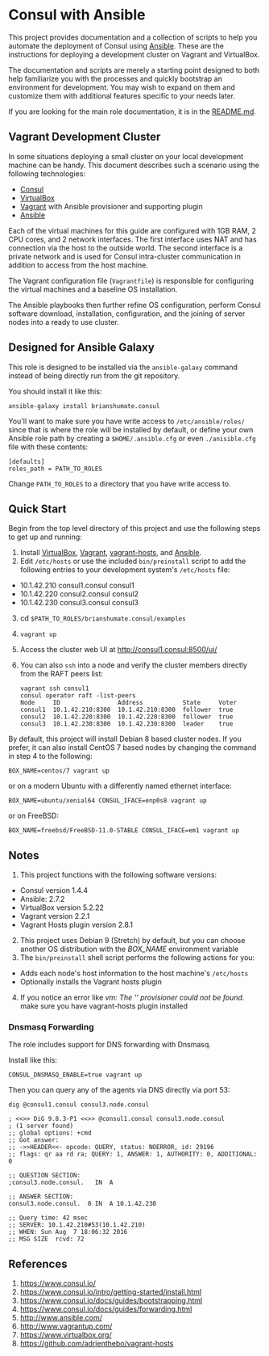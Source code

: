 # Consul with Ansible

This project provides documentation and a collection of scripts to help you automate the deployment of Consul using [Ansible](https://www.ansible.com/). These are the instructions for deploying a development cluster on Vagrant and VirtualBox.

The documentation and scripts are merely a starting point designed to both help familiarize you with the processes and quickly bootstrap an environment for development. You may wish to expand on them and customize them with additional features specific to your needs later.

If you are looking for the main role documentation, it is in the [README.md](https://github.com/brianshumate/ansible-consul/blob/master/README.md).

## Vagrant Development Cluster

In some situations deploying a small cluster on your local development machine can be handy. This document describes such a scenario using the following technologies:

* [Consul](https://consul.io)
* [VirtualBox](https://www.virtualbox.org/)
* [Vagrant](http://www.vagrantup.com/) with Ansible provisioner and
  supporting plugin
* [Ansible](https://www.ansible.com/)

Each of the virtual machines for this guide are configured with 1GB RAM, 2 CPU cores, and 2 network interfaces. The first interface uses NAT and has connection via the host to the outside world. The second interface is a private network and is used for Consul intra-cluster communication in addition to access from the host machine.

The Vagrant configuration file (`Vagrantfile`) is responsible for configuring the virtual machines and a baseline OS installation.

The Ansible playbooks then further refine OS configuration, perform Consul software download, installation, configuration, and the joining of server nodes into a ready to use cluster.

## Designed for Ansible Galaxy

This role is designed to be installed via the `ansible-galaxy` command instead of being directly run from the git repository.

You should install it like this:

```
ansible-galaxy install brianshumate.consul
```

You'll want to make sure you have write access to `/etc/ansible/roles/` since that is where the role will be installed by default, or define your own Ansible role path by creating a `$HOME/.ansible.cfg` or even `./anisible.cfg`
file with these contents:

```
[defaults]
roles_path = PATH_TO_ROLES
```

Change `PATH_TO_ROLES` to a directory that you have write access to.

## Quick Start

Begin from the top level directory of this project and use the following steps to get up and running:

1. Install [VirtualBox](https://www.virtualbox.org/wiki/Downloads), [Vagrant](http://downloads.vagrantup.com/), [vagrant-hosts](https://github.com/adrienthebo/vagrant-hosts), and [Ansible](http://docs.ansible.com/ansible/intro_installation.html).
2. Edit `/etc/hosts` or use the included `bin/preinstall` script to add
   the following entries to your development system's `/etc/hosts` file:
 * 10.1.42.210 consul1.consul consul1
 * 10.1.42.220 consul2.consul consul2
 * 10.1.42.230 consul3.consul consul3
3. cd `$PATH_TO_ROLES/brianshumate.consul/examples`
4. `vagrant up`
5. Access the cluster web UI at http://consul1.consul:8500/ui/
6. You can also `ssh` into a node and verify the cluster members directly
   from the RAFT peers list:

    ```
    vagrant ssh consul1
    consul operator raft -list-peers
    Node     ID                Address           State     Voter
    consul1  10.1.42.210:8300  10.1.42.210:8300  follower  true
    consul2  10.1.42.220:8300  10.1.42.220:8300  follower  true
    consul3  10.1.42.230:8300  10.1.42.230:8300  leader    true
    ```

By default, this project will install Debian 8 based cluster nodes. If you
prefer, it can also install CentOS 7 based nodes by changing the command
in step 4 to the following:

```
BOX_NAME=centos/7 vagrant up
```

or on a modern Ubuntu with a differently named ethernet interface:

```
BOX_NAME=ubuntu/xenial64 CONSUL_IFACE=enp0s8 vagrant up
```

or on FreeBSD:

```
BOX_NAME=freebsd/FreeBSD-11.0-STABLE CONSUL_IFACE=em1 vagrant up
```

## Notes

1. This project functions with the following software versions:
  * Consul version 1.4.4
  * Ansible: 2.7.2
  * VirtualBox version 5.2.22
  * Vagrant version 2.2.1
  * Vagrant Hosts plugin version 2.8.1
2. This project uses Debian 9 (Stretch) by default, but you can choose another OS distribution with the *BOX_NAME* environment variable
3. The `bin/preinstall` shell script performs the following actions for you:
 * Adds each node's host information to the host machine's `/etc/hosts`
 * Optionally installs the Vagrant hosts plugin
4. If you notice an error like *vm: The '' provisioner could not be found.*
   make sure you have vagrant-hosts plugin installed

### Dnsmasq Forwarding

The role includes support for DNS forwarding with Dnsmasq.

Install like this:

```
CONSUL_DNSMASQ_ENABLE=true vagrant up
```

Then you can query any of the agents via DNS directly via port 53:

```
dig @consul1.consul consul3.node.consul

; <<>> DiG 9.8.3-P1 <<>> @consul1.consul consul3.node.consul
; (1 server found)
;; global options: +cmd
;; Got answer:
;; ->>HEADER<<- opcode: QUERY, status: NOERROR, id: 29196
;; flags: qr aa rd ra; QUERY: 1, ANSWER: 1, AUTHORITY: 0, ADDITIONAL: 0

;; QUESTION SECTION:
;consul3.node.consul.   IN  A

;; ANSWER SECTION:
consul3.node.consul.  0 IN  A 10.1.42.230

;; Query time: 42 msec
;; SERVER: 10.1.42.210#53(10.1.42.210)
;; WHEN: Sun Aug  7 18:06:32 2016
;; MSG SIZE  rcvd: 72
```

## References

1. https://www.consul.io/
2. https://www.consul.io/intro/getting-started/install.html
3. https://www.consul.io/docs/guides/bootstrapping.html
4. https://www.consul.io/docs/guides/forwarding.html
5. http://www.ansible.com/
6. http://www.vagrantup.com/
7. https://www.virtualbox.org/
8. https://github.com/adrienthebo/vagrant-hosts
